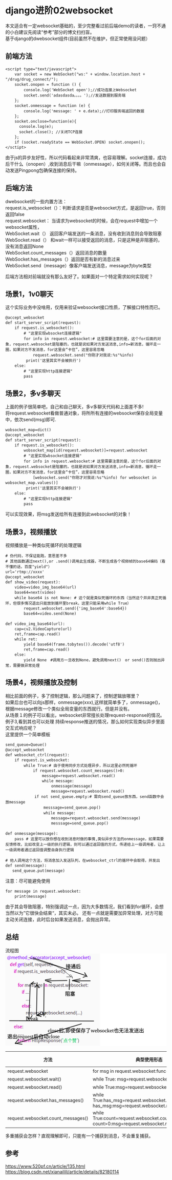 # django进阶02websocket
本文适合有一定websocket基础的，至少完整看过前后端demo的读者，一窍不通的小白建议先阅读“参考”部分的博文扫扫盲。  
基于django的dwebsocket组件(目前虽然不在维护，但正常使用没问题）  

## 前端方法  
```
<script type="text/javascript">
    var socket = new WebSocket("ws:" + window.location.host + "/drug/drug_connect/");
    socket.onopen = function () {
        console.log('WebSocket open');//成功连接上Websocket
        socket.send('adasdasda。。。。');//发送数据到服务端
    };
    socket.onmessage = function (e) {
        console.log('message: ' + e.data);//打印服务端返回的数据
    };
    socket.onclose=function(e){
      console.log(e);
      socket.close(); //关闭TCP连接
    };
    if (socket.readyState == WebSocket.OPEN) socket.onopen();
</sctipt>

```
由于js的异步友好性，所以代码看起来非常清爽，也容易理解。socket连接，成功后干什么（onopen）,收到消息后干嘛（onmessage），如何关闭等。而且也会自动发送Pingpong包确保连接的保持。

## 后端方法
dwebsocket的一些内置方法：  
request.is_websocket（）：判断请求是否是websocket方式，是返回true，否则返回false  
request.websocket： 当请求为websocket的时候，会在request中增加一个websocket属性，  
WebSocket.wait（） 返回客户端发送的一条消息，没有收到消息则会导致阻塞  
WebSocket.read（） 和wait一样可以接受返回的消息，只是这种是非阻塞的，没有消息返回None  
WebSocket.count_messages（）返回消息的数量  
WebSocket.has_messages（）返回是否有新的消息过来   
WebSocket.send（message）像客户端发送消息，message为byte类型  

后端方法相对前端就没有那么友好了。如果面对一个特定需求如何实现呢？  

## 场景1，1v0聊天
这个实际业务中没啥用，仅用来验证websocket接口性质，了解接口特性而已。  
```
@accept_websocket
def start_server_script(request):
    if request.is_websocket():
        # "这里实现wbsocket连接逻辑"
        for info in request.websocket:# 这里需要注意的是，这个for后面的对象，request.websocket是阻塞的，也就是说如果对方发送消息,info=新消息，循环走一圈，如果对方不发消息，for这里会“卡住”，这里容易忽略
            request.websocket.send("你刚才对我说:%s"%info)
         print('这里其实不会被执行')
    else:
        # "这里实现http连接逻辑"
        pass
```


## 场景2，多v多聊天
上面的例子很简单吧，自己和自己聊天，多v多聊天代码和上面差不多!  
将request.websocket看做普通对象，将所所有连接的websocket保存全局变量中，依次send(msg)即可.  
```
wobsocket_map=dict()
@accept_websocket
def start_server_script(request):
    if request.is_websocket():
        wobsocket_map[id(request.websocket)]=request.websocket
        # "这里实现wbsocket连接逻辑"
        for info in request.websocket:# 这里需要注意的是，这个for后面的对象，request.websocket是阻塞的，也就是说如果对方发送消息,info=新消息，循环走一圈，如果对方不发消息，for这里会“卡住”，这里容易忽略
            [websocket.send("你刚才对我说:%s"%info) for websocket in wobsocket_map.values()]
         print('这里其实不会被执行')
    else:
        # "这里实现http连接逻辑"
        pass
```
可以实现效果，将msg发送给所有连接到此websocket的对象！  

## 场景3，视频播放
视频播放是一种类似死循环的处理逻辑  
```
# 伪代码，不保证能跑，意思差不多
# 其他函数通过next(),or .send()调用此生成器，不断生成各个视频帧的base64编码（看不懂的话，百度"yield"）
url='rtmp://xxxx'
@accept_websocket
def show_video(request):
    video=video_img_base64(url)
    base64=next(video)
    while base64 is not None: # 这个就是类似死循环的东西（当然这个并非真正死循环，但很多情况退出只能放到循环里break，这里只能采用while True）
        request.websocket.send({'img_base64':base64})
        base64=video.send(None)

def video_img_base64(url):
    cap=cv2.VideoCapture(url)
    ret,frame=cap.read()
    while ret:
        yield base64(frame.tobytes()).decode('utf8')
        ret,frame=cap.read()
    else:
        yield None　#调用方一旦收到None，避免调用next()　or send()否则抛出异常，需要做异常处理
```


## 场景4，视频播放及控制
相比前面的例子，多了控制逻辑，那么问题来了，控制逻辑放哪里？  
如果后台也可以向js那样，onmessage(xxx),这样就简单多了，onmessage()，根据message修改一个类似全局变量的东西就行。但是并没有。  
从场景１的例子可以看出，websocket非常擅长处理request-response的情况。例子3,看到其也可以处理 持续response推送的情况，那么如何实现类似异步里面交互式响应呢？  
这里提供一个简单模板  
```
send_queue=Queue()
@accept_websocket
def websocket_ctrl(request):
    if request.is_websocket:
        while True:# 由于使用同步方式处理异步，所以这里必然死循环
            if request.websocket.count_messages()>0:
                message=request.websocket.read()
                while message:
                    onmessage(message)
                    message=request.websocket.read()
           　if not send_queue.empty:# 需向send_queue放东西，send函数中会放message
           　    messsage=send_queue.pop()
           　    while message:
                    message=request.websocket.send(message)
                    messsage=send_queue.pop()

def onmessage(message):
    pass # 这里可以放你想在收到消息时做的事情,类似异步方法的onmessage，如果需要反馈修改，比如改变上一级的执行逻辑，则可以通过返回值的方式，传递给上一级调用者，让上一级调用者通过返回值调整自身执行逻辑

# 他人调用这个方法，将消息加入发送队列，在websocket_ctrl的循环中会取得，并发出
def send(message):
   send_queue.put(message)

```
注意：尽可能避免使用  
```
for message in request.websocket:
    print(message)
```
由于其会导致阻塞，特别强调这一点，因为大多数情况，我们看到for循环，会想当然以为”它很快会结束“，其实未必。
还有一点就是需要加异常处理，对方可能主动关闭连接，此时后台如果发送消息，会抛出异常。  

## 总结
流程图  
![](_v_images/20200528222656331_2073190867.png)  


|                方法                |                                         典型使用形态                                         | 阻塞 |                     开启连接                     |        (客户端)发送消息         |      (客户端)断开连接       |
| --------------------------------- | ----------------------------------------------------------------------------------------- | ---- | ---------------------------------------------- | ---------------------------- | ------------------------ |
| request.websocket                 | for msg in request.websocket:func(msg)                                                      | 是   | halt:request.websocket                          | msg<='common msg'             | msg<=None                |
| request.websocket.wait()           | while True: msg=request.websocket.wait()                                                    | 是   | halt:request.websocket.wait()                   | msg<='common msg'             | msg<=None                |
| request.websocket.read()           | while True:msg=request.websocket.read()                                                     | 否   | loop:msg<=request.websocket.read()               | msg<=request.websocket.read() | except                   |
| request.websocket.has_messages()   | while True:has\_msg=request.websocket.has\_messages();if has_msg:msg=request.websocket.read() | 否   | loop:has\_msg<=request.websocket.has\_messages() | msg<=request.websocket.read() | has_msg=True and msg=None |
| request.websocket.count_messages() | while True:count=request.websocket.count_messages();if count>0:msg=request.websocket.read()   | 否   | loop:count<=request.websocket.count_messages()   | msg<=request.websocket.read() | count>0 and msg=None      |

多重捕获会怎样？直观理解即可，只能有一个捕获到消息，不会重复捕获。  

## 参考
https://www.520pf.cn/article/135.html   
https://blog.csdn.net/xianailili/article/details/82180114  
